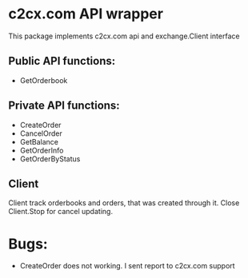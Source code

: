  # c2cx.com API wrapper
  This package implements c2cx.com api and exchange.Client interface
  ## Public API functions:
   * GetOrderbook
  ## Private API functions:
   * CreateOrder
   * CancelOrder
   * GetBalance
   * GetOrderInfo
   * GetOrderByStatus 
  ## Client 
   Client track orderbooks and orders, that was created through it.
   Close Client.Stop for cancel updating.
 # Bugs:
  * CreateOrder does not working. I sent report to c2cx.com support